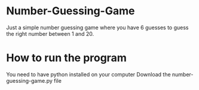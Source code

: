 # Number-Guessing-Game

 Just a simple number guessing game where you have 6 guesses to guess the right number between 1 and 20.

# How to run the program

 You need to have python installed on your computer
 Download the number-guessing-game.py file